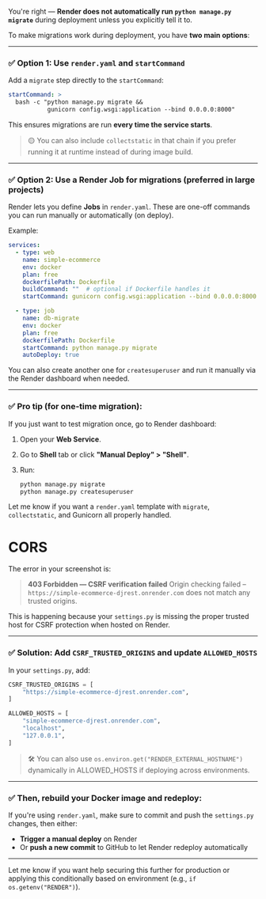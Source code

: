 You're right — **Render does not automatically run `python manage.py migrate`** during deployment unless you explicitly tell it to.

To make migrations work during deployment, you have **two main options**:

---

### ✅ Option 1: Use `render.yaml` and `startCommand`

Add a `migrate` step directly to the `startCommand`:

```yaml
startCommand: >
  bash -c "python manage.py migrate &&
           gunicorn config.wsgi:application --bind 0.0.0.0:8000"
```

This ensures migrations are run **every time the service starts**.

> 🟡 You can also include `collectstatic` in that chain if you prefer running it at runtime instead of during image build.

---

### ✅ Option 2: Use a Render Job for migrations (preferred in large projects)

Render lets you define **Jobs** in `render.yaml`. These are one-off commands you can run manually or automatically (on deploy).

Example:

```yaml
services:
  - type: web
    name: simple-ecommerce
    env: docker
    plan: free
    dockerfilePath: Dockerfile
    buildCommand: ""  # optional if Dockerfile handles it
    startCommand: gunicorn config.wsgi:application --bind 0.0.0.0:8000

  - type: job
    name: db-migrate
    env: docker
    plan: free
    dockerfilePath: Dockerfile
    startCommand: python manage.py migrate
    autoDeploy: true
```

You can also create another one for `createsuperuser` and run it manually via the Render dashboard when needed.

---

### ✅ Pro tip (for one-time migration):

If you just want to test migration once, go to Render dashboard:

1. Open your **Web Service**.
2. Go to **Shell** tab or click **"Manual Deploy" > "Shell"**.
3. Run:

   ```bash
   python manage.py migrate
   python manage.py createsuperuser
   ```

Let me know if you want a `render.yaml` template with `migrate`, `collectstatic`, and Gunicorn all properly handled.


# CORS
The error in your screenshot is:

> **403 Forbidden — CSRF verification failed**
> Origin checking failed – `https://simple-ecommerce-djrest.onrender.com` does not match any trusted origins.

This is happening because your `settings.py` is missing the proper trusted host for CSRF protection when hosted on Render.

---

### ✅ Solution: Add `CSRF_TRUSTED_ORIGINS` and update `ALLOWED_HOSTS`

In your `settings.py`, add:

```python
CSRF_TRUSTED_ORIGINS = [
    "https://simple-ecommerce-djrest.onrender.com",
]

ALLOWED_HOSTS = [
    "simple-ecommerce-djrest.onrender.com",
    "localhost",
    "127.0.0.1",
]
```

> 🛠 You can also use `os.environ.get("RENDER_EXTERNAL_HOSTNAME")` dynamically in ALLOWED\_HOSTS if deploying across environments.

---

### ✅ Then, rebuild your Docker image and redeploy:

If you're using `render.yaml`, make sure to commit and push the `settings.py` changes, then either:

* **Trigger a manual deploy** on Render
* Or **push a new commit** to GitHub to let Render redeploy automatically

---

Let me know if you want help securing this further for production or applying this conditionally based on environment (e.g., `if os.getenv("RENDER")`).

